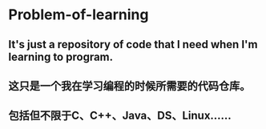 # Problem-of-learning 

## It's just a repository of code that I need when I'm learning to program.
## 这只是一个我在学习编程的时候所需要的代码仓库。

## 包括但不限于C、C++、Java、DS、Linux……
